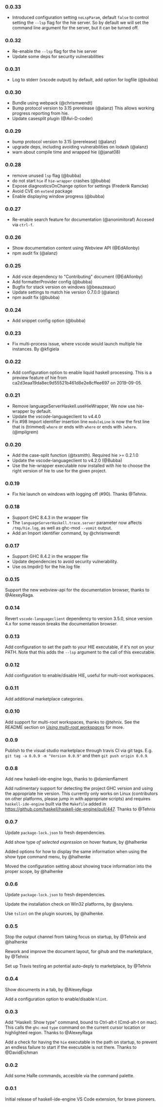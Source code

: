 ### 0.0.33

* Introduced configuration setting `noLspParam`, default `false` to control
  setting the `--lsp` flag for the hie server. So by default we will set the
  command line argument for the server, but it can be turned off.

### 0.0.32

* Re-enable the `--lsp` flag for the hie server
* Update some deps for security vulnerabilities

### 0.0.31

* Log to stderr (vscode output) by default, add option for logfile (@bubba)

### 0.0.30

* Bundle using webpack (@chrismwendt)
* Bump protocol version to 3.15 prerelease (@alanz)
  This allows working progress reporting from hie.
* Update casesplit plugin (@Avi-D-coder)

### 0.0.29

* bump protocol version to 3.15 (prerelease) (@alanz)
* upgrade deps, including avoiding vulnerabilities on lodash (@alanz)
* warn about compile time and wrapped hie (@janat08)

### 0.0.28

* remove unused `lsp` flag (@bubba)
* do not start `hie` if `hie-wrapper` crashes (@bubba)
* Expose diagnosticsOnChange option for settings (Frederik Ramcke)
* Avoid CVE on `extend` package
* Enable displaying window progress (@bubba)

### 0.0.27

* Re-enable search feature for documentation (@anonimitoraf)
  Accesed via `ctrl-f`.

### 0.0.26

* Show documentation content using Webview API (@EdAllonby)
* npm audit fix (@alanz)

### 0.0.25

* Add vsce dependency to "Contributing" document (@EdAllonby)
* Add formatterProvider config (@bubba)
* Bugfix for stack version on windows (@beauzeaux)
* Update settings to match hie version 0.7.0.0 (@alanz)
* npm audit fix (@bubba)

### 0.0.24

* Add snippet config option (@bubba)

### 0.0.23

* Fix multi-process issue, where vscode would launch multiple hie instances.
  By @kfigiela

### 0.0.22

* Add configuration option to enable liquid haskell processing. This
  is a preview feature of hie from
  ca2d3eaa19da8ec9d55521b461d8e2e8cffee697 on 2019-09-05.

### 0.0.21

* Remove languageServerHaskell.useHieWrapper, We now use hie-wrapper
  by default.
* Update the vscode-languageclient to v4.4.0
* Fix #98 Import identifier insertion line `moduleLine` is now the
  first line that is (trimmed) `where` or ends with `where` or ends
  with `)where`. (@mpilgrem)

### 0.0.20

* Add the case-split function (@txsmith). Required hie >= 0.2.1.0
* Update the vscode-languageclient to v4.2.0 (@Bubba)
* Use the hie-wrapper executable now installed with hie to choose the
  right version of hie to use for the given project.

### 0.0.19

* Fix hie launch on windows with logging off (#90). Thanks @Tehnix.

### 0.0.18

* Support GHC 8.4.3 in the wrapper file
* The `languageServerHaskell.trace.server` parameter now affects
  `/tmp/hie.log`, as well as ghc-mod `--vomit` output.
* Add an Import identifier command, by @chrismwendt

### 0.0.17

* Support GHC 8.4.2 in the wrapper file
* Update dependencies to avoid security vulnerability.
* Use os.tmpdir() for the hie.log file

### 0.0.15

Support the new webview-api for the documentation browser, thanks to @AlexeyRaga.

### 0.0.14

Revert `vscode-languageclient` dependency to version 3.5.0, since version 4.x for some
reason breaks the documentation browser.

### 0.0.13

Add configuration to set the path to your HIE executable, if it's not on your PATH. Note
that this adds the `--lsp` argument to the call of this executable.

### 0.0.12

Add configuration to enable/disable HIE, useful for multi-root workspaces.

### 0.0.11

Add additional marketplace categories.

### 0.0.10

Add support for multi-root workspaces, thanks to @tehnix. See the README section
on [_Using multi-root workspaces_](https://github.com/alanz/vscode-hie-server#using-multi-root-workspaces) for more.

### 0.0.9

Publish to the visual studio marketplace through travis CI via git tags. E.g.
`git tag -a 0.0.9 -m "Version 0.0.9"` and then `git push origin 0.0.9`.

### 0.0.8

Add new haskell-ide-engine logo, thanks to @damienflament

Add rudimentary support for detecting the project GHC version and using the
appropriate hie version. This currently only works on Linux (contributors on
other platforms, please jump in with appropriate scripts) and requires
`haskell-ide-engine` built via the `Makefile` added in
https://github.com/haskell/haskell-ide-engine/pull/447. Thanks to @Tehnix

### 0.0.7

Update `package-lock.json` to fresh dependencies.

Add show type _of selected expression_ on hover feature, by @halhenke

Added options for how to display the same information when using the show type
command menu, by @halhenke

Moved the configuration setting about showing trace information into the proper
scope, by @halhenke

### 0.0.6

Update `package-lock.json` to fresh dependencies.

Update the installation check on Win32 platforms, by @soylens.

Use `tslint` on the plugin sources, by @halhenke.

### 0.0.5

Stop the output channel from taking focus on startup, by @Tehnix and @halhenke

Rework and improve the document layout, for gihub and the marketplace, by @Tehnix

Set up Travis testing an potential auto-deply to marketplace, by @Tehnix

### 0.0.4

Show documents in a tab, by @AlexeyRaga

Add a configuration option to enable/disable `hlint`.

### 0.0.3

Add "Haskell: Show type" command, bound to Ctrl-alt-t (Cmd-alt-t on mac). This
calls the `ghc-mod` `type` command on the current cursor location or highlighted
region. Thanks to @AlexeyRaga

Add a check for having the `hie` executable in the path on startup, to prevent
an endless failure to start if the executable is not there. Thanks to @DavidEichman

### 0.0.2

Add some HaRe commands, accesible via the command palette.

### 0.0.1

Initial release of haskell-ide-engine VS Code extension, for brave pioneers.
